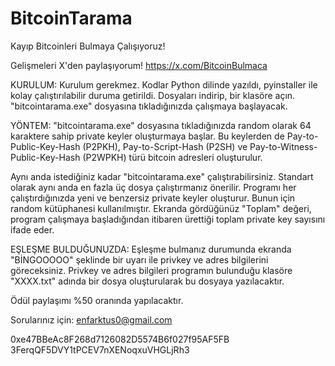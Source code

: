 # BitcoinTarama
Kayıp Bitcoinleri Bulmaya Çalışıyoruz!

Gelişmeleri X'den paylaşıyorum! https://x.com/BitcoinBulmaca

KURULUM:
Kurulum gerekmez. Kodlar Python dilinde yazıldı, pyinstaller ile kolay çalıştırılabilir duruma getirildi. Dosyaları indirip, bir klasöre açın. "bitcointarama.exe" dosyasına tıkladığınızda çalışmaya başlayacak. 

YÖNTEM:
"bitcointarama.exe" dosyasına tıkladığınızda random olarak 64 karaktere sahip private keyler oluşturmaya başlar. Bu keylerden de Pay-to-Public-Key-Hash (P2PKH), Pay-to-Script-Hash (P2SH) ve Pay-to-Witness-Public-Key-Hash (P2WPKH) türü bitcoin adresleri oluşturulur.

Aynı anda istediğiniz kadar "bitcointarama.exe" çalıştırabilirsiniz. Standart olarak aynı anda en fazla üç dosya çalıştırmanız önerilir. Programı her çalıştırdığınızda yeni ve benzersiz private keyler oluşturur. Bunun için random kütüphanesi kullanılmıştır.
Ekranda gördüğünüz "Toplam" değeri, program çalışmaya başladığından itibaren ürettiği toplam private key sayısını ifade eder.

EŞLEŞME BULDUĞUNUZDA:
Eşleşme bulmanız durumunda ekranda "BİNGOOOOO" şeklinde bir uyarı ile privkey ve adres bilgilerini göreceksiniz. Privkey ve adres bilgileri programın bulunduğu klasöre "XXXX.txt" adında bir dosya oluşturularak bu dosyaya yazılacaktır. 

Ödül paylaşımı %50 oranında yapılacaktır.

Sorularınız için: enfarktus0@gmail.com

0xe47BBeAc8F268d7126082D5574B6f027f95AF5FB
3FerqQF5DVY1tPCEV7nXENoqxuVHGLjRh3
